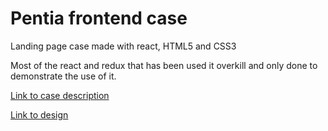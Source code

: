 # Pentia frontend case
Landing page case made with react, HTML5 and CSS3

Most of the react and redux that has been used it overkill and only done to demonstrate the use of it.

<a href="src/assets/Case Frontend React.pdf">Link to case description</a>

<a href="src/assets/Landingpage.png">Link to design</a>

